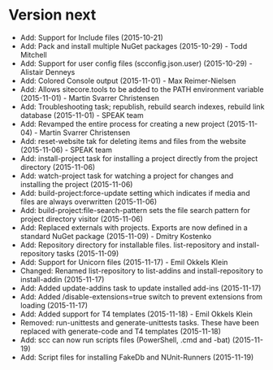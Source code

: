 Version next
============
* Add: Support for Include files (2015-10-21)
* Add: Pack and install multiple NuGet packages (2015-10-29) - Todd Mitchell
* Add: Support for user config files (scconfig.json.user) (2015-10-29) - Alistair Denneys
* Add: Colored Console output (2015-11-01) - Max Reimer-Nielsen
* Add: Allows sitecore.tools to be added to the PATH environment variable (2015-11-01) - Martin Svarrer Christensen
* Add: Troubleshooting task; republish, rebuild search indexes, rebuild link database (2015-11-01) - SPEAK team
* Add: Revamped the entire process for creating a new project (2015-11-04) - Martin Svarrer Christensen
* Add: reset-website tak for deleting items and files from the website (2015-11-06) - SPEAK team
* Add: install-project task for installing a project directly from the project directory (2015-11-06)
* Add: watch-project task for watching a project for changes and installing the project (2015-11-06)
* Add: build-project:force-update setting which indicates if media and files are always overwritten (2015-11-06)
* Add: build-project:file-search-pattern sets the file search pattern for project directory visitor (2015-11-06)
* Add: Replaced externals with projects. Exports are now defined in a standard NuGet package (2015-11-09) - Dmitry Kostenko
* Add: Repository directory for installable files. list-repository and install-repository tasks (2015-11-09)
* Add: Support for Unicorn files (2015-11-17) - Emil Okkels Klein
* Changed: Renamed list-repository to list-addins and install-repository to install-addin (2015-11-17)
* Add: Added update-addins task to update installed add-ins (2015-11-17)
* Add: Added /disable-extensions=true switch to prevent extensions from loading (2015-11-17)
* Add: Added support for T4 templates (2015-11-18) - Emil Okkels Klein
* Removed: run-unittests and generate-unittests tasks. These have been replaced with generate-code and T4 templates (2015-11-18)
* Add: scc can now run scripts files (PowerShell, .cmd and -bat) (2015-11-19)
* Add: Script files for installing FakeDb and NUnit-Runners (2015-11-19)